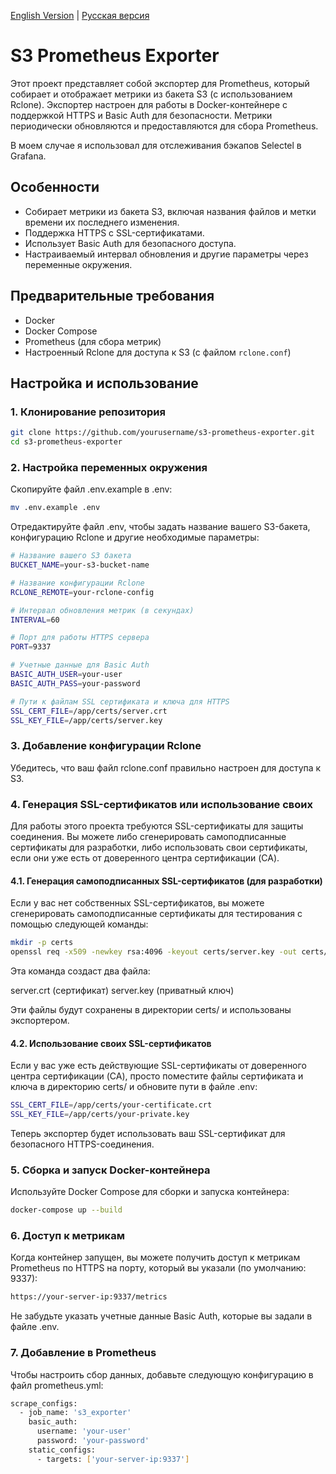 [English Version](./README.md) | [Русская версия](./README.ru.md)

# S3 Prometheus Exporter

Этот проект представляет собой экспортер для Prometheus, который собирает и отображает метрики из бакета S3 (с использованием Rclone). Экспортер настроен для работы в Docker-контейнере с поддержкой HTTPS и Basic Auth для безопасности. Метрики периодически обновляются и предоставляются для сбора Prometheus.

В моем случае я использовал для отслеживания бэкапов Selectel в Grafana.

## Особенности
- Собирает метрики из бакета S3, включая названия файлов и метки времени их последнего изменения.
- Поддержка HTTPS с SSL-сертификатами.
- Использует Basic Auth для безопасного доступа.
- Настраиваемый интервал обновления и другие параметры через переменные окружения.

## Предварительные требования

- Docker
- Docker Compose
- Prometheus (для сбора метрик)
- Настроенный Rclone для доступа к S3 (с файлом `rclone.conf`)

## Настройка и использование

### 1. Клонирование репозитория

```bash
git clone https://github.com/yourusername/s3-prometheus-exporter.git
cd s3-prometheus-exporter
```

### 2. Настройка переменных окружения
Скопируйте файл .env.example в .env:

```bash
mv .env.example .env
```

Отредактируйте файл .env, чтобы задать название вашего S3-бакета, конфигурацию Rclone и другие необходимые параметры:

```bash
# Название вашего S3 бакета
BUCKET_NAME=your-s3-bucket-name

# Название конфигурации Rclone
RCLONE_REMOTE=your-rclone-config

# Интервал обновления метрик (в секундах)
INTERVAL=60

# Порт для работы HTTPS сервера
PORT=9337

# Учетные данные для Basic Auth
BASIC_AUTH_USER=your-user
BASIC_AUTH_PASS=your-password

# Пути к файлам SSL сертификата и ключа для HTTPS
SSL_CERT_FILE=/app/certs/server.crt
SSL_KEY_FILE=/app/certs/server.key
```

### 3. Добавление конфигурации Rclone

Убедитесь, что ваш файл rclone.conf правильно настроен для доступа к S3.

### 4. Генерация SSL-сертификатов или использование своих

Для работы этого проекта требуются SSL-сертификаты для защиты соединения. Вы можете либо сгенерировать самоподписанные сертификаты для разработки, либо использовать свои сертификаты, если они уже есть от доверенного центра сертификации (CA).

#### 4.1. Генерация самоподписанных SSL-сертификатов (для разработки)

Если у вас нет собственных SSL-сертификатов, вы можете сгенерировать самоподписанные сертификаты для тестирования с помощью следующей команды:

```bash
mkdir -p certs
openssl req -x509 -newkey rsa:4096 -keyout certs/server.key -out certs/server.crt -days 365 -nodes -subj "/CN=localhost"
```

Эта команда создаст два файла:

server.crt (сертификат)
server.key (приватный ключ)

Эти файлы будут сохранены в директории certs/ и использованы экспортером.

#### 4.2. Использование своих SSL-сертификатов

Если у вас уже есть действующие SSL-сертификаты от доверенного центра сертификации (CA), просто поместите файлы сертификата и ключа в директорию certs/ и обновите пути в файле .env:
```bash
SSL_CERT_FILE=/app/certs/your-certificate.crt
SSL_KEY_FILE=/app/certs/your-private.key
```

Теперь экспортер будет использовать ваш SSL-сертификат для безопасного HTTPS-соединения.

### 5. Сборка и запуск Docker-контейнера
Используйте Docker Compose для сборки и запуска контейнера:
```bash
docker-compose up --build
```

### 6. Доступ к метрикам
Когда контейнер запущен, вы можете получить доступ к метрикам Prometheus по HTTPS на порту, который вы указали (по умолчанию: 9337):

```bash
https://your-server-ip:9337/metrics
```

Не забудьте указать учетные данные Basic Auth, которые вы задали в файле .env.

### 7. Добавление в Prometheus

Чтобы настроить сбор данных, добавьте следующую конфигурацию в файл prometheus.yml:

```bash
scrape_configs:
  - job_name: 's3_exporter'
    basic_auth:
      username: 'your-user'
      password: 'your-password'
    static_configs:
      - targets: ['your-server-ip:9337']
```


